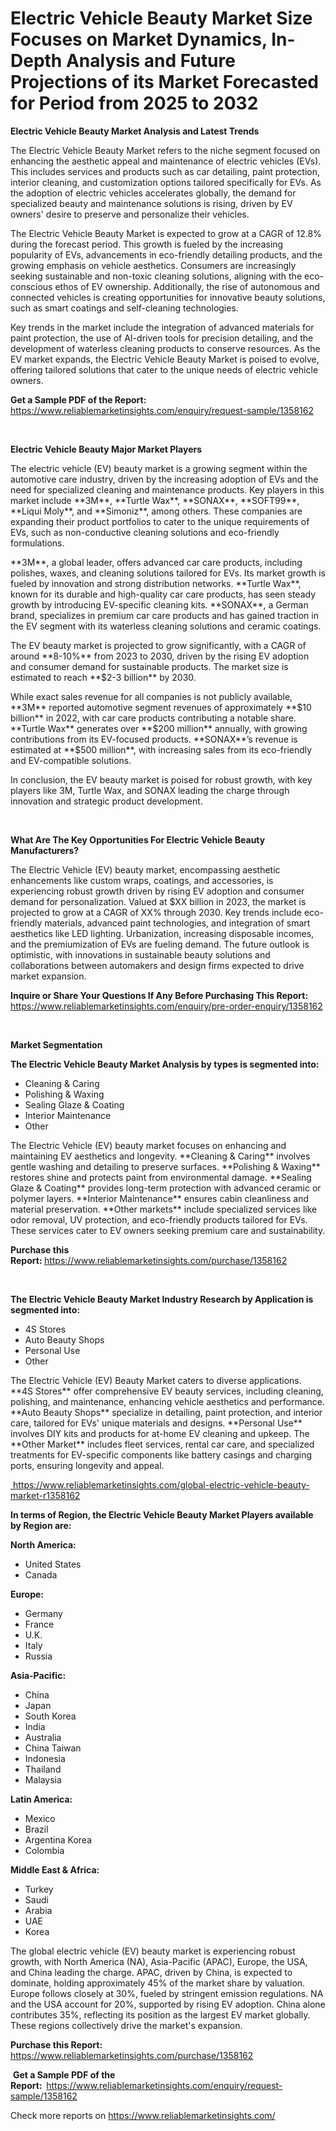 <p><h1>Electric Vehicle Beauty Market Size Focuses on Market Dynamics, In-Depth Analysis and Future Projections of its Market Forecasted for Period from 2025 to 2032</h1></p><p><strong>Electric Vehicle Beauty Market Analysis and Latest Trends</strong></p>
<p><p>The Electric Vehicle Beauty Market refers to the niche segment focused on enhancing the aesthetic appeal and maintenance of electric vehicles (EVs). This includes services and products such as car detailing, paint protection, interior cleaning, and customization options tailored specifically for EVs. As the adoption of electric vehicles accelerates globally, the demand for specialized beauty and maintenance solutions is rising, driven by EV owners' desire to preserve and personalize their vehicles.</p><p>The Electric Vehicle Beauty Market is expected to grow at a CAGR of 12.8% during the forecast period. This growth is fueled by the increasing popularity of EVs, advancements in eco-friendly detailing products, and the growing emphasis on vehicle aesthetics. Consumers are increasingly seeking sustainable and non-toxic cleaning solutions, aligning with the eco-conscious ethos of EV ownership. Additionally, the rise of autonomous and connected vehicles is creating opportunities for innovative beauty solutions, such as smart coatings and self-cleaning technologies.</p><p>Key trends in the market include the integration of advanced materials for paint protection, the use of AI-driven tools for precision detailing, and the development of waterless cleaning products to conserve resources. As the EV market expands, the Electric Vehicle Beauty Market is poised to evolve, offering tailored solutions that cater to the unique needs of electric vehicle owners.</p></p>
<p><strong>Get a Sample PDF of the Report:&nbsp;</strong> <a href="https://www.reliablemarketinsights.com/enquiry/request-sample/1358162?utm_campaign=2010&utm_medium=2&utm_source=Github&utm_content=ia&utm_term=23012025&utm_id=electric-vehicle-beauty">https://www.reliablemarketinsights.com/enquiry/request-sample/1358162</a></p>
<p>&nbsp;</p>
<p><strong>Electric Vehicle Beauty Major Market Players</strong></p>
<p><p>The electric vehicle (EV) beauty market is a growing segment within the automotive care industry, driven by the increasing adoption of EVs and the need for specialized cleaning and maintenance products. Key players in this market include **3M**, **Turtle Wax**, **SONAX**, **SOFT99**, **Liqui Moly**, and **Simoniz**, among others. These companies are expanding their product portfolios to cater to the unique requirements of EVs, such as non-conductive cleaning solutions and eco-friendly formulations.</p><p>**3M**, a global leader, offers advanced car care products, including polishes, waxes, and cleaning solutions tailored for EVs. Its market growth is fueled by innovation and strong distribution networks. **Turtle Wax**, known for its durable and high-quality car care products, has seen steady growth by introducing EV-specific cleaning kits. **SONAX**, a German brand, specializes in premium car care products and has gained traction in the EV segment with its waterless cleaning solutions and ceramic coatings.</p><p>The EV beauty market is projected to grow significantly, with a CAGR of around **8-10%** from 2023 to 2030, driven by the rising EV adoption and consumer demand for sustainable products. The market size is estimated to reach **$2-3 billion** by 2030.</p><p>While exact sales revenue for all companies is not publicly available, **3M** reported automotive segment revenues of approximately **$10 billion** in 2022, with car care products contributing a notable share. **Turtle Wax** generates over **$200 million** annually, with growing contributions from its EV-focused products. **SONAX**’s revenue is estimated at **$500 million**, with increasing sales from its eco-friendly and EV-compatible solutions.</p><p>In conclusion, the EV beauty market is poised for robust growth, with key players like 3M, Turtle Wax, and SONAX leading the charge through innovation and strategic product development.</p></p>
<p>&nbsp;</p>
<p><strong>What Are The Key Opportunities For Electric Vehicle Beauty Manufacturers?</strong></p>
<p><p>The Electric Vehicle (EV) beauty market, encompassing aesthetic enhancements like custom wraps, coatings, and accessories, is experiencing robust growth driven by rising EV adoption and consumer demand for personalization. Valued at $XX billion in 2023, the market is projected to grow at a CAGR of XX% through 2030. Key trends include eco-friendly materials, advanced paint technologies, and integration of smart aesthetics like LED lighting. Urbanization, increasing disposable incomes, and the premiumization of EVs are fueling demand. The future outlook is optimistic, with innovations in sustainable beauty solutions and collaborations between automakers and design firms expected to drive market expansion.</p></p>
<p><strong>Inquire or Share Your Questions If Any Before Purchasing This Report:</strong> <a href="https://www.reliablemarketinsights.com/enquiry/pre-order-enquiry/1358162?utm_campaign=2010&utm_medium=2&utm_source=Github&utm_content=ia&utm_term=23012025&utm_id=electric-vehicle-beauty">https://www.reliablemarketinsights.com/enquiry/pre-order-enquiry/1358162</a></p>
<p>&nbsp;</p>
<p><strong>Market Segmentation</strong></p>
<p><strong>The Electric Vehicle Beauty Market Analysis by types is segmented into:</strong></p>
<p><ul><li>Cleaning & Caring</li><li>Polishing & Waxing</li><li>Sealing Glaze & Coating</li><li>Interior Maintenance</li><li>Other</li></ul></p>
<p><p>The Electric Vehicle (EV) beauty market focuses on enhancing and maintaining EV aesthetics and longevity. **Cleaning & Caring** involves gentle washing and detailing to preserve surfaces. **Polishing & Waxing** restores shine and protects paint from environmental damage. **Sealing Glaze & Coating** provides long-term protection with advanced ceramic or polymer layers. **Interior Maintenance** ensures cabin cleanliness and material preservation. **Other markets** include specialized services like odor removal, UV protection, and eco-friendly products tailored for EVs. These services cater to EV owners seeking premium care and sustainability.</p></p>
<p><strong>Purchase this Report:&nbsp;</strong><a href="https://www.reliablemarketinsights.com/purchase/1358162?utm_campaign=2010&utm_medium=2&utm_source=Github&utm_content=ia&utm_term=23012025&utm_id=electric-vehicle-beauty">https://www.reliablemarketinsights.com/purchase/1358162</a></p>
<p>&nbsp;</p>
<p><strong>The Electric Vehicle Beauty Market Industry Research by Application is segmented into:</strong></p>
<p><ul><li>4S Stores</li><li>Auto Beauty Shops</li><li>Personal Use</li><li>Other</li></ul></p>
<p><p>The Electric Vehicle (EV) Beauty Market caters to diverse applications. **4S Stores** offer comprehensive EV beauty services, including cleaning, polishing, and maintenance, enhancing vehicle aesthetics and performance. **Auto Beauty Shops** specialize in detailing, paint protection, and interior care, tailored for EVs' unique materials and designs. **Personal Use** involves DIY kits and products for at-home EV cleaning and upkeep. The **Other Market** includes fleet services, rental car care, and specialized treatments for EV-specific components like battery casings and charging ports, ensuring longevity and appeal.</p></p>
<p><a href="https://www.reliablemarketinsights.com/global-electric-vehicle-beauty-market-r1358162?utm_campaign=2010&utm_medium=2&utm_source=Github&utm_content=ia&utm_term=23012025&utm_id=electric-vehicle-beauty">&nbsp;https://www.reliablemarketinsights.com/global-electric-vehicle-beauty-market-r1358162</a></p>
<p><strong>In terms of Region, the Electric Vehicle Beauty Market Players available by Region are:</strong></p>
<p>
    <p> <strong> North America: </strong>
        <ul>
            <li>United States</li>
            <li>Canada</li>
        </ul>
        </p> 
    <p> <strong> Europe: </strong>
        <ul>
            <li>Germany</li>
            <li>France</li>
            <li>U.K.</li>
            <li>Italy</li>
            <li>Russia</li>
        </ul>
        </p> 
    <p> <strong> Asia-Pacific: </strong>
        <ul>
            <li>China</li>
            <li>Japan</li>
            <li>South Korea</li>
            <li>India</li>
            <li>Australia</li>
            <li>China Taiwan</li>
            <li>Indonesia</li>
            <li>Thailand</li>
            <li>Malaysia</li>
        </ul>
        </p> 
    <p> <strong> Latin America: </strong>
        <ul>
            <li>Mexico</li>
            <li>Brazil</li>
            <li>Argentina Korea</li>
            <li>Colombia</li>
        </ul>
        </p> 
    <p> <strong> Middle East & Africa: </strong>
        <ul>
            <li>Turkey</li>
            <li>Saudi</li>
            <li>Arabia</li>
            <li>UAE</li>
            <li>Korea</li>
        </ul>
    </p>
    </p>
<p><p>The global electric vehicle (EV) beauty market is experiencing robust growth, with North America (NA), Asia-Pacific (APAC), Europe, the USA, and China leading the charge. APAC, driven by China, is expected to dominate, holding approximately 45% of the market share by valuation. Europe follows closely at 30%, fueled by stringent emission regulations. NA and the USA account for 20%, supported by rising EV adoption. China alone contributes 35%, reflecting its position as the largest EV market globally. These regions collectively drive the market's expansion.</p></p>
<p><strong>Purchase this Report: </strong><a href="https://www.reliablemarketinsights.com/purchase/1358162?utm_campaign=2010&utm_medium=2&utm_source=Github&utm_content=ia&utm_term=23012025&utm_id=electric-vehicle-beauty">https://www.reliablemarketinsights.com/purchase/1358162</a></p>
<p>&nbsp;<strong>Get a Sample PDF of the Report:&nbsp;&nbsp;</strong><a href="https://www.reliablemarketinsights.com/enquiry/request-sample/1358162?utm_campaign=2010&utm_medium=2&utm_source=Github&utm_content=ia&utm_term=23012025&utm_id=electric-vehicle-beauty">https://www.reliablemarketinsights.com/enquiry/request-sample/1358162</a></p>
<p><strong></strong></p>
<p>Check more reports on <a href="https://www.reliablemarketinsights.com/?utm_campaign=2010&utm_medium=2&utm_source=Github&utm_content=ia&utm_term=23012025&utm_id=electric-vehicle-beauty">https://www.reliablemarketinsights.com/</a></p>